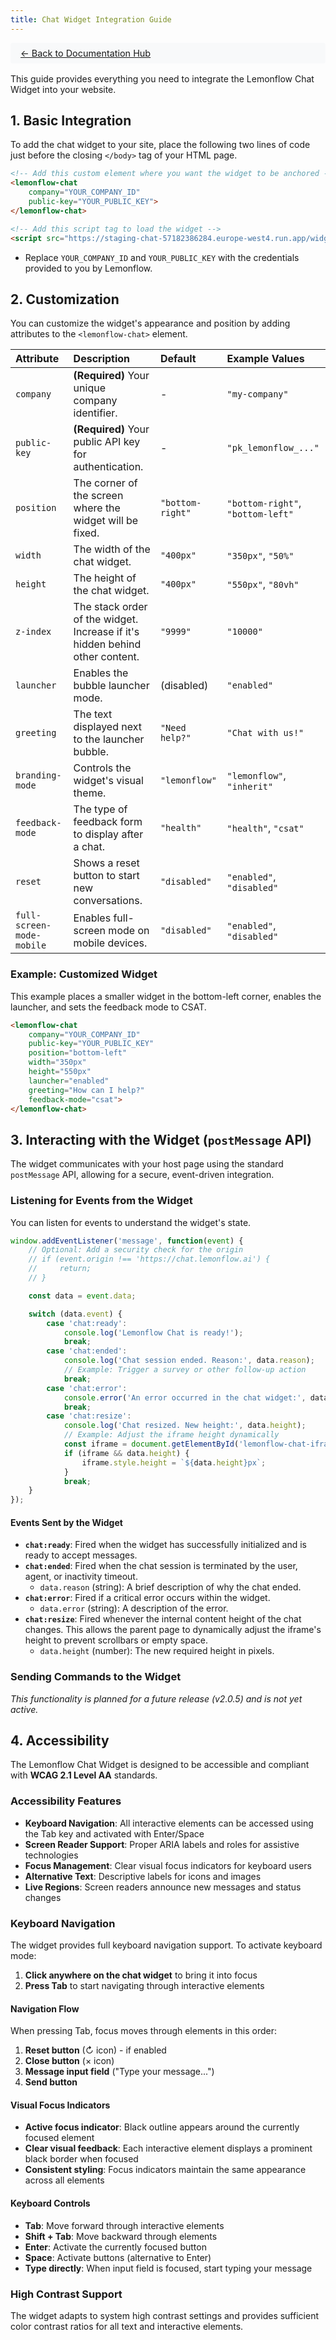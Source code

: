 ```yaml
---
title: Chat Widget Integration Guide
---
```


<div style="background: #f8f9fa; padding: 0.5rem 1rem; margin-bottom: 1rem; border-radius: 4px; font-size: 0.9rem;">
  <a href="../">← Back to Documentation Hub</a>
</div>

This guide provides everything you need to integrate the Lemonflow Chat Widget into your website.

## 1. Basic Integration

To add the chat widget to your site, place the following two lines of code just before the closing `</body>` tag of your HTML page.

```html
<!-- Add this custom element where you want the widget to be anchored -->
<lemonflow-chat
    company="YOUR_COMPANY_ID"
    public-key="YOUR_PUBLIC_KEY">
</lemonflow-chat>

<!-- Add this script tag to load the widget -->
<script src="https://staging-chat-57182386284.europe-west4.run.app/widget.js" async></script>
```

-   Replace `YOUR_COMPANY_ID` and `YOUR_PUBLIC_KEY` with the credentials provided to you by Lemonflow.

## 2. Customization

You can customize the widget's appearance and position by adding attributes to the `<lemonflow-chat>` element.

| Attribute    | Description                                                                 | Default          | Example Values                  |
| :----------- | :-------------------------------------------------------------------------- | :--------------- | :------------------------------ |
| `company`    | **(Required)** Your unique company identifier.                              | -                | `"my-company"`                  |
| `public-key` | **(Required)** Your public API key for authentication.                      | -                | `"pk_lemonflow_..."`            |
| `position`   | The corner of the screen where the widget will be fixed.                    | `"bottom-right"` | `"bottom-right"`, `"bottom-left"` |
| `width`      | The width of the chat widget.                                               | `"400px"`        | `"350px"`, `"50%"`                |
| `height`     | The height of the chat widget.                                              | `"400px"`        | `"550px"`, `"80vh"`               |
| `z-index`    | The stack order of the widget. Increase if it's hidden behind other content. | `"9999"`         | `"10000"`                       |
| `launcher`   | Enables the bubble launcher mode.                                           | (disabled)       | `"enabled"`                     |
| `greeting`   | The text displayed next to the launcher bubble.                             | `"Need help?"`   | `"Chat with us!"`               |
| `branding-mode` | Controls the widget's visual theme.                                       | `"lemonflow"`    | `"lemonflow"`, `"inherit"`      |
| `feedback-mode` | The type of feedback form to display after a chat.                        | `"health"`       | `"health"`, `"csat"`            |
| `reset`         | Shows a reset button to start new conversations.                          | `"disabled"`     | `"enabled"`, `"disabled"`       |
| `full-screen-mode-mobile` | Enables full-screen mode on mobile devices.                     | `"disabled"`     | `"enabled"`, `"disabled"`       |

### Example: Customized Widget

This example places a smaller widget in the bottom-left corner, enables the launcher, and sets the feedback mode to CSAT.

```html
<lemonflow-chat
    company="YOUR_COMPANY_ID"
    public-key="YOUR_PUBLIC_KEY"
    position="bottom-left"
    width="350px"
    height="550px"
    launcher="enabled"
    greeting="How can I help?"
    feedback-mode="csat">
</lemonflow-chat>
```

## 3. Interacting with the Widget (`postMessage` API)

The widget communicates with your host page using the standard `postMessage` API, allowing for a secure, event-driven integration.

### Listening for Events from the Widget

You can listen for events to understand the widget's state.

```javascript
window.addEventListener('message', function(event) {
    // Optional: Add a security check for the origin
    // if (event.origin !== 'https://chat.lemonflow.ai') {
    //     return;
    // }

    const data = event.data;

    switch (data.event) {
        case 'chat:ready':
            console.log('Lemonflow Chat is ready!');
            break;
        case 'chat:ended':
            console.log('Chat session ended. Reason:', data.reason);
            // Example: Trigger a survey or other follow-up action
            break;
        case 'chat:error':
            console.error('An error occurred in the chat widget:', data.error);
            break;
        case 'chat:resize':
            console.log('Chat resized. New height:', data.height);
            // Example: Adjust the iframe height dynamically
            const iframe = document.getElementById('lemonflow-chat-iframe'); // Make sure your iframe has an ID
            if (iframe && data.height) {
                iframe.style.height = `${data.height}px`;
            }
            break;
    }
});
```

#### Events Sent by the Widget

-   **`chat:ready`**: Fired when the widget has successfully initialized and is ready to accept messages.
-   **`chat:ended`**: Fired when the chat session is terminated by the user, agent, or inactivity timeout.
    -   `data.reason` (string): A brief description of why the chat ended.
-   **`chat:error`**: Fired if a critical error occurs within the widget.
    -   `data.error` (string): A description of the error.
-   **`chat:resize`**: Fired whenever the internal content height of the chat changes. This allows the parent page to dynamically adjust the iframe's height to prevent scrollbars or empty space.
    -   `data.height` (number): The new required height in pixels.

### Sending Commands to the Widget

*This functionality is planned for a future release (v2.0.5) and is not yet active.*

## 4. Accessibility

The Lemonflow Chat Widget is designed to be accessible and compliant with **WCAG 2.1 Level AA** standards.

### Accessibility Features

- **Keyboard Navigation**: All interactive elements can be accessed using the Tab key and activated with Enter/Space
- **Screen Reader Support**: Proper ARIA labels and roles for assistive technologies
- **Focus Management**: Clear visual focus indicators for keyboard users
- **Alternative Text**: Descriptive labels for icons and images
- **Live Regions**: Screen readers announce new messages and status changes

### Keyboard Navigation

The widget provides full keyboard navigation support. To activate keyboard mode:

1. **Click anywhere on the chat widget** to bring it into focus
2. **Press Tab** to start navigating through interactive elements

#### Navigation Flow

When pressing Tab, focus moves through elements in this order:
1. **Reset button** (↻ icon) - if enabled
2. **Close button** (× icon) 
3. **Message input field** ("Type your message...")
4. **Send button**

#### Visual Focus Indicators

- **Active focus indicator**: Black outline appears around the currently focused element
- **Clear visual feedback**: Each interactive element displays a prominent black border when focused
- **Consistent styling**: Focus indicators maintain the same appearance across all elements

#### Keyboard Controls

- **Tab**: Move forward through interactive elements
- **Shift + Tab**: Move backward through elements  
- **Enter**: Activate the currently focused button
- **Space**: Activate buttons (alternative to Enter)
- **Type directly**: When input field is focused, start typing your message

### High Contrast Support

The widget adapts to system high contrast settings and provides sufficient color contrast ratios for all text and interactive elements.